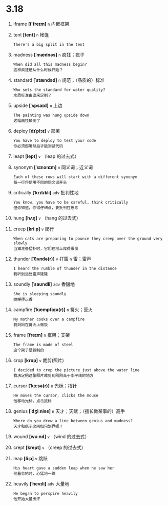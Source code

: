# 3.18







1. iframe **[i'freɪm]** `n` 内嵌框架

2. tent **[tent]** `n` 帐篷
    ```
    There's a big split in the tent
    
    ```

3. madness **[ˈmædnəs]** `n` 疯狂；疯子
    ```
    When did all this madness begin?
    这种疯狂是从什么时候开始？
    ```

4. standard **[ˈstændəd]** `n` 规范；（品质的）标准
    ```
    Who sets the standard for water quality?
    水质标准由谁来定制？
    ```

5. upside **[ˈʌpsaɪd]** `n` 上边
    ```
    The painting was hung upside down
    这幅画挂颠倒了
    ```

6. deploy **[dɪˈplɔɪ]** `v` 部署
    ```
    You have to deploy to test your code
    你必须部署然后才能测试代码
    ```

7. leapt **[lept]** `v` （leap 的过去式）

8. synonym **[ˈsɪnənɪm]** `n` 同义词；近义词
    ```
    Each of these rows will start with a different synonym
    每一行将使用不同的同义词开头
    ```

9. critically **[ˈkrɪtɪkli]** `adv` 批判性地
    ```
    You know, you have to be careful, think critically
    但你知道，你得仔细点，要批判性思考
    ```

10. hung **[hʌŋ]** `v` （hang 的过去式）

11. creep **[kriːp]** `v` 爬行
    ```
    When cats are preparing to pounce they creep over the ground very slowly
    当猫准备猛扑时，它们在地上爬得很慢
    ```

12. thunder **[ˈθʌndə(r)]** `v` 打雷 `n` 雷；雷声
    ```
    I heard the rumble of thunder in the distance
    我听到远处雷声隆隆
    ```

13. soundly **[ˈsaʊndli]** `adv` 香甜地
    ```
    She is sleeping soundly
    她睡得正香
    ```

14. campfire **[ˈkæmpfaɪə(r)]** `n` 篝火；营火
    ```
    My mother cooks over a campfire
    我妈妈在篝火上做饭
    ```

15. frame **[freɪm]** `n` 框架；支架
    ```
    The frame is made of steel
    这个架子是钢制的
    ```

16. crop **[krɒp]** `v` 裁剪(照片)
    ```
    I decided to crop the picture just above the water line
    我决定把这张照片裁剪到刚刚高于水平线的地方
    ```

17. cursor **[ˈkɜːsə(r)]** `n` 光标；指针
    ```
    He moves the cursor, clicks the mouse
    他移动光标，点击鼠标
    ```

18. genius **[ˈdʒiːniəs]** `n` 天才；天赋；（擅长做某事的）高手
    ```
    Where do you drew a line between genius and madness?
    天才和疯子之间如何划界呢？
    ```

19. wound **[wuːnd]** `v` （wind 的过去式）

20. crept **[krept]** `v` （creep 的过去式）

21. leap **[liːp]** `v` 跳跃
    ```
    His heart gave a sudden leap when he saw her
    他看见她时，心猛地一跳
    ```

22. heavily **[ˈhevɪli]** `adv` 大量地
    ```
    He began to perspire heavily
    他开始大量出汗
    ```

